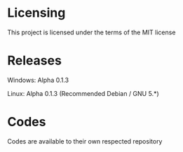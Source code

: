 # Licensing
This project is licensed under the terms of the MIT license

# Releases
Windows: Alpha 0.1.3

Linux: Alpha 0.1.3 (Recommended Debian / GNU 5.*)

# Codes
Codes are available to their own respected repository

